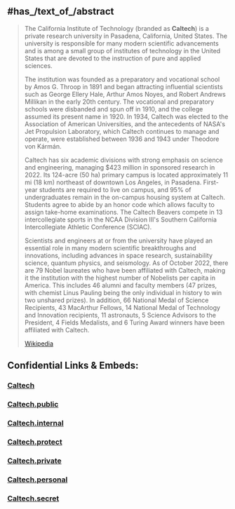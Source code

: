 

## #has_/text_of_/abstract 

> The California Institute of Technology (branded as **Caltech**) 
> is a private research university in Pasadena, California, United States. 
> The university is responsible for many modern scientific advancements 
> and is among a small group of institutes of technology in the United States 
> that are devoted to the instruction of pure and applied sciences. 
>
> The institution was founded as a preparatory and vocational school by Amos G. Throop in 1891 and began attracting influential scientists such as George Ellery Hale, Arthur Amos Noyes, and Robert Andrews Millikan in the early 20th century. The vocational and preparatory schools were disbanded and spun off in 1910, and the college assumed its present name in 1920. In 1934, Caltech was elected to the Association of American Universities, and the antecedents of NASA's Jet Propulsion Laboratory, which Caltech continues to manage and operate, were established between 1936 and 1943 under Theodore von Kármán.
>
> Caltech has six academic divisions with strong emphasis on science and engineering, managing $423 million in sponsored research in 2022. Its 124-acre (50 ha) primary campus is located approximately 11 mi (18 km) northeast of downtown Los Angeles, in Pasadena. First-year students are required to live on campus, and 95% of undergraduates remain in the on-campus housing system at Caltech. Students agree to abide by an honor code which allows faculty to assign take-home examinations. The Caltech Beavers compete in 13 intercollegiate sports in the NCAA Division III's Southern California Intercollegiate Athletic Conference (SCIAC).
>
> Scientists and engineers at or from the university have played an essential role in many modern scientific breakthroughs and innovations, including advances in space research, sustainability science, quantum physics, and seismology. As of October 2022, there are 79 Nobel laureates who have been affiliated with Caltech, making it the institution with the highest number of Nobelists per capita in America. This includes 46 alumni and faculty members (47 prizes, with chemist Linus Pauling being the only individual in history to win two unshared prizes). In addition, 66 National Medal of Science Recipients, 43 MacArthur Fellows, 14 National Medal of Technology and Innovation recipients, 11 astronauts, 5 Science Advisors to the President, 4 Fields Medalists, and 6 Turing Award winners have been affiliated with Caltech.
>
> [Wikipedia](https://en.wikipedia.org/wiki/California%20Institute%20of%20Technology)




## Confidential Links & Embeds: 

### [Caltech](/_Standards/Earth/Continent/America~North/Caltech.md) 

### [Caltech.public](/_public/Earth/Continent/America~North/Caltech.public.md) 

### [Caltech.internal](/_internal/Earth/Continent/America~North/Caltech.internal.md) 

### [Caltech.protect](/_protect/Earth/Continent/America~North/Caltech.protect.md) 

### [Caltech.private](/_private/Earth/Continent/America~North/Caltech.private.md) 

### [Caltech.personal](/_personal/Earth/Continent/America~North/Caltech.personal.md) 

### [Caltech.secret](/_secret/Earth/Continent/America~North/Caltech.secret.md)

